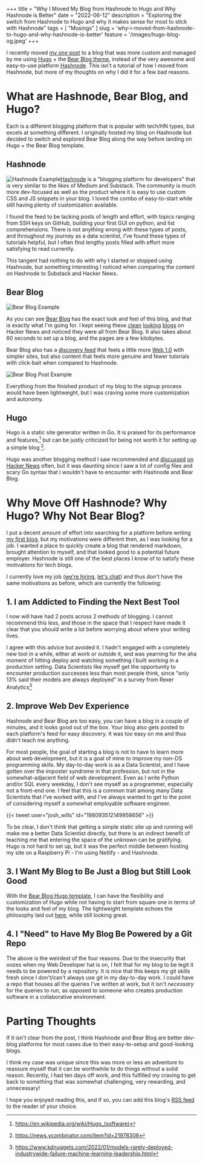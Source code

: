 +++
title = "Why I Moved My Blog from Hashnode to Hugo and Why Hashnode is Better"
date = "2022-06-12"
description = "Exploring the switch from Hashnode to Hugo and why it makes sense for most to stick with Hashnode"
tags = [
    "Musings"
]
slug = 'why-i-moved-from-hashnode-to-hugo-and-why-hashnode-is-better'
feature = '/images/hugo-blog-og.jpeg'
+++

I recently moved [my _one_ post](https://noah-ford.com/cracker-barrel-whole-foods-presidential-2020/) to a blog that was more custom and managed by me using [Hugo](https://gohugo.io/) + the [Bear Blog theme](https://github.com/janraasch/hugo-bearblog), instead of the very awesome and easy-to-use platform [Hashnode](https://hashnode.com/).  This isn't a tutorial of how I moved from Hashnode, but more of my thoughts on why I did it for a few bad reasons. 

# What are Hashnode, Bear Blog, and Hugo?
Each is a different blogging platform that is popular with tech/HN types, but excels at something different. I originally hosted my blog on Hashnode but decided to switch and explored Bear Blog along the way before landing on Hugo + the Bear Blog template.
## Hashnode
![Hashnode Example](/images/hashnode_example.png "Previous look and feel of my blog on Hashnode")[Hashnode](https://hashnode.com/) is a "blogging platform for developers" that is very similar to the likes of Medium and Substack. The community is much more dev-focused as well as the product where it is easy to use custom CSS and JS snippets in your blog. I loved the combo of easy-to-start while still having plenty of customization available. 

I found the feed to be lacking posts of length and effort, with topics ranging from SSH keys on GitHub, building your first GUI on python, and list comprehensions. There is not anything wrong with these types of posts, and throughout my journey as a data scientist, I've found these types of tutorials helpful, but I often find lengthy posts filled with effort more satisfying to read currently. 

This tangent had nothing to do with why I started or stopped using Hashnode, but something interesting I noticed when comparing the content on Hashnode to Substack and Hacker News. 
## Bear Blog
![Bear Blog Example](/images/bear_blog_example.png "Home Page of bearblog.dev")

As you can see [Bear Blog](bearblog.dev) has the exact look and feel of this blog, and that is exactly what I'm going for. I kept seeing these [clean](https://www.sdgluck.com/i-dont-like-medium/) [looking](https://tarunreddy.bearblog.dev/addict/) [blogs](https://herman.bearblog.dev/running-a-blogging-platform/) on Hacker News and noticed they were all from Bear Blog. It also takes about 60 seconds to set up a blog, and the pages are a few kilobytes. 

Bear Blog also has a [discovery feed](https://bearblog.dev/discover/) that feels a little more [Web 1.0](https://en.wikipedia.org/wiki/Web_2.0#Web_1.0) with simpler sites, but also content that feels more genuine and fewer tutorials with click-bait when compared to Hashnode.

![Bear Blog Post Example](/images/bear_blog_new_post_example.png "All that needs to be filled out for a new post on Bear Blog")

Everything from the finished product of my blog to the signup process would have been lightweight, but I was craving some more customization and autonomy. 
## Hugo 
Hugo is a static site generator written in Go. It is praised for its performance and features,[^1] but can be justly criticized for being not worth it for setting up a simple blog [^2]. 

Hugo was another blogging method I saw recommended and [discussed](https://news.ycombinator.com/item?id=30527884) [on](https://news.ycombinator.com/item?id=30396935) [Hacker News](https://news.ycombinator.com/item?id=12672394) often, but it was daunting since I saw a lot of config files and scary Go syntax that I wouldn't have to encounter with Hashnode and Bear Blog. 

# Why Move Off Hashnode? Why Hugo? Why Not Bear Blog?
I put a decent amount of effort into searching for a platform before writing [my first blog](https://noah-ford.com/cracker-barrel-whole-foods-presidential-2020/), but my motivations were different then, as I was looking for a job. I wanted a place to quickly create a blog that rendered markdown, brought attention to myself, and that looked good to a potential future employer. Hashnode is still one of the best places I know of to satisfy these motivations for tech blogs. 

I currently love my job ([we're hiring](https://jobs.lever.co/onaroll), [let's chat](https://calendly.com/noah_ford/30-minute-meeting)) and thus don't have the same motivations as before, which are currently the following:
## 1. I am Addicted to Finding the Next Best Tool

I now will have had 2 posts across 2 methods of blogging. I cannot recommend this less, and those in the space that I respect have made it clear that you should write a lot before worrying about where your writing lives. 

I agree with this advice but avoided it. I hadn't engaged with a completely new tool in a while, either at work or outside it, and was yearning for the aha moment of hitting deploy and watching something _I_ built working in a production setting. Data Scientists like myself get the opportunity to encounter production successes less than most people think, since "only 13% said their models are always deployed" in a survey from Rexer Analytics[^3]

## 2. Improve Web Dev Experience
Hashnode and Bear Blog are too easy, you can have a blog in a couple of minutes, and it looks good out of the box. Your blog also gets posted to each platform's feed for easy discovery. It was too easy on me and thus didn't teach me anything. 

For most people, the goal of starting a blog is not to have to learn more about web development, but it is a goal of mine to improve my non-DS programming skills. My day-to-day work is as a Data Scientist, and I have gotten over the imposter syndrome in that profession, but not in the somewhat-adjacent field of web development. Even as I write Python and/or SQL every weekday, I don't see myself as a programmer, especially not a front-end one. I feel that this is a common trait among many Data Scientists that I've worked with, and I've always wanted to get to the point of considering myself a somewhat employable software engineer.

{{< tweet user="josh_wills" id="198093512149958656" >}}

To be clear, I don't think that getting a simple static site up and running will make me a better Data Scientist directly, but there is an indirect benefit of teaching me that entering the space of the unknown can be gratifying. Hugo is not hard to set up, but it was the perfect middle between hosting my site on a Raspberry Pi - I'm using Netlify - and Hashnode. 

## 3. I Want My Blog to Be Just a Blog but Still Look Good
With the [Bear Blog Hugo template](https://github.com/janraasch/hugo-bearblog), I can have the flexibility and customization of Hugo while not having to start from square one in terms of the looks and feel of my blog. The lightweight template echoes the philosophy laid out [here](https://motherfuckingwebsite.com/), while still looking great. 

## 4. I "Need" to Have My Blog Be Powered by a Git Repo

The  above is the weirdest of the four reasons. Due to the insecurity that oozes when my Web Developer hat is on, I felt that for my blog to be legit it needs to be powered by a repository. It is nice that this keeps my git skills fresh since I don't/can't always use git in my day-to-day work. I could have a repo that houses all the queries I've written at work, but it isn't _necessary_ for the queries to run, as opposed to someone who creates production software in a collaborative environment.

# Parting Thoughts
If it isn't clear from the post, I think Hashnode and Bear Blog are better dev-blog platforms for most cases due to their easy-to-setup and good-looking blogs. 

I think my case was unique since this was more or less an adventure to reassure myself that it can be worthwhile to do things without a solid reason. Recently, I had ten days off work, and this fulfilled my craving to get back to something that was somewhat challenging, very rewarding, and unnecessary! 

I hope you enjoyed reading this,  and if so, you can add this blog's [RSS feed](http://noah-ford.com/index.xml) to the reader of your choice.

[^1]: https://en.wikipedia.org/wiki/Hugo_(software)
[^2]: https://news.ycombinator.com/item?id=21978306
[^3]: https://www.kdnuggets.com/2022/01/models-rarely-deployed-industrywide-failure-machine-learning-leadership.html
